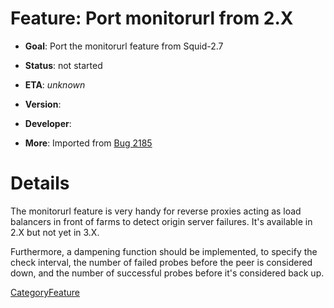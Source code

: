 # Feature: Port monitorurl from 2.X

  - **Goal**: Port the monitorurl feature from Squid-2.7

  - **Status**: not started

<!-- end list -->

  - **ETA**: *unknown*

  - **Version**:

  - **Developer**:

  - **More**: Imported from
    [Bug 2185](https://bugs.squid-cache.org/show_bug.cgi?id=2185#)

# Details

The monitorurl feature is very handy for reverse proxies acting as load
balancers in front of farms to detect origin server failures. It's
available in 2.X but not yet in 3.X.

Furthermore, a dampening function should be implemented, to specify the
check interval, the number of failed probes before the peer is
considered down, and the number of successful probes before it's
considered back up.

[CategoryFeature](https://wiki.squid-cache.org/action/show/Features/MonitorUrl/CategoryFeature#)
